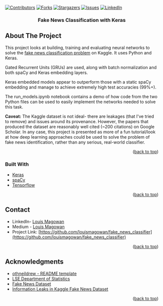 <div id="top"></div>
<!--
*** Copied from https://github.com/othneildrew/Best-README-Template/blob/master/BLANK_README.md
-->



<!-- PROJECT SHIELDS -->
<!--
*** I'm using markdown "reference style" links for readability.
*** Reference links are enclosed in brackets [ ] instead of parentheses ( ).
*** See the bottom of this document for the declaration of the reference variables
*** for contributors-url, forks-url, etc. This is an optional, concise syntax you may use.
*** https://www.markdownguide.org/basic-syntax/#reference-style-links
-->
[![Contributors][contributors-shield]][contributors-url]
[![Forks][forks-shield]][forks-url]
[![Stargazers][stars-shield]][stars-url]
[![Issues][issues-shield]][issues-url]
[![LinkedIn][linkedin-shield]][linkedin-url]



<h3 align="center">Fake News Classification with Keras</h3>


<!-- ABOUT THE PROJECT -->
## About The Project

This project looks at building, training and evaluating neural networks to solve the [fake news classification problem](https://www.kaggle.com/datasets/clmentbisaillon/fake-and-real-news-dataset) on Kaggle. It uses Python and Keras. 

Gated Recurrent Units (GRUs) are used, along with batch normalization and both spaCy and Keras embedding layers. 

Keras embedded models appear to outperform those with a static spaCy embedding and manage to achieve extremely high test accuracies (99%+).

The run_models.ipynb notebook contains a demo of how code from the two Python files can be used to easily implement the networks needed to solve this task.

<b>Caveat:</b> The Kaggle dataset is not ideal- there are leakages (that I've tried to remove) and issues around its provenance. However, the papers that produced the dataset are reasonably well cited (~200 citations) on Google Scholar. In any case, this project is presented as more of a fun tutorial/look at how deep learning approaches could be used to solve the problem of fake news identification, rather than any serious, real-world classifier.

<p align="right">(<a href="#top">back to top</a>)</p>

### Built With

* [Keras](https://keras.io/)
* [spaCy](https://spacy.io/)
* [Tensorflow](https://www.tensorflow.org/)

<p align="right">(<a href="#top">back to top</a>)</p>

<!-- CONTACT -->
## Contact

* LinkedIn- [Louis Magowan](https://www.linkedin.com/in/louismagowan/)
* Medium - [Louis Magowan](https://medium.com/@louismagowan42)
* Project Link: [https://github.com/louismagowan/fake_news_classifier](https://github.com/louismagowan/fake_news_classifier)

<p align="right">(<a href="#top">back to top</a>)</p>



<!-- ACKNOWLEDGMENTS -->
## Acknowledgments

* [othneildrew - README template](https://github.com/othneildrew/Best-README-Template/blob/master/BLANK_README.md)
* [LSE Department of Statistics](https://www.lse.ac.uk/statistics)
* [Fake News Dataset](https://www.kaggle.com/datasets/clmentbisaillon/fake-and-real-news-dataset)
* [Information Leaks in Kaggle Fake News Dataset](https://www.kaggle.com/code/mosewintner/5-data-leaks-100-acc-1-word-99-6-acc?scriptVersionId=45283074)

<p align="right">(<a href="#top">back to top</a>)</p>



<!-- MARKDOWN LINKS & IMAGES -->
<!-- https://www.markdownguide.org/basic-syntax/#reference-style-links -->
[contributors-shield]: https://img.shields.io/github/contributors/louismagowan/fake_news_classifier.svg?style=for-the-badge
[contributors-url]: https://github.com/louismagowan/fake_news_classifier/graphs/contributors
[forks-shield]: https://img.shields.io/github/forks/louismagowan/fake_news_classifier.svg?style=for-the-badge
[forks-url]: https://github.com/louismagowan/fake_news_classifier/network/members
[stars-shield]: https://img.shields.io/github/stars/louismagowan/fake_news_classifier.svg?style=for-the-badge
[stars-url]: https://github.com/louismagowan/fake_news_classifier/stargazers
[issues-shield]: https://img.shields.io/github/issues/louismagowan/fake_news_classifier.svg?style=for-the-badge
[issues-url]: https://github.com/louismagowan/fake_news_classifier/issues
[license-shield]: https://img.shields.io/github/license/louismagowan/fake_news_classifier.svg?style=for-the-badge
[license-url]: https://github.com/louismagowan/fake_news_classifier/blob/master/LICENSE.txt
[linkedin-shield]: https://img.shields.io/badge/-LinkedIn-black.svg?style=for-the-badge&logo=linkedin&colorB=555
[linkedin-url]: https://www.linkedin.com/in/louismagowan/
[product-screenshot]: images/screenshot.png
